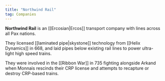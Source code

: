 ```yaml
---
title: "Northwind Rail"
tag: Companies
---
```


**Northwind Rail** is an [[Ercosian|Ercos]] transport company with lines across all Pax nations. 

They licensed [[laminated pipe|skystone]] technology from [[Helix Dynamics]] in 668, and laid pipes below existing rail lines to power ultra-light high speed trains.

They were involved in the [[Ribbon War]] in 735 fighting alongside Arkand when Monnais rescinds their CRP license and attempts to recapture or destroy CRP-based trains.
